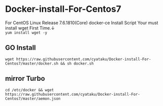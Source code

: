 # Docker-install-For-Centos7
For CentOS Linux Release 7.6.1810(Core) docker-ce Install Script
Your must install wget First Time.↓  
`yum install wget -y`  
## GO Install 
`wget https://raw.githubusercontent.com/cyataku/Docker-install-For-Centos7/master/docker.sh && sh docker.sh`

## mirror Turbo
`cd /etc/docker && wget https://raw.githubusercontent.com/cyataku/Docker-install-For-Centos7/master/aemon.json`
